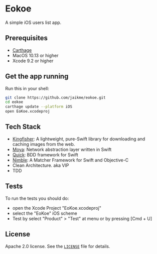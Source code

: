 # Eokoe
A simple iOS users list app.

## Prerequisites

* [Carthage](https://github.com/Carthage/Carthage)
* MacOS 10.13 or higher
* Xcode 9.2 or higher

## Get the app running

Run this in your shell:

```sh
git clone https://github.com/jaikme/eokoe.git
cd eokoe
carthage update --platform iOS
open EoKoe.xcodeproj
```

## Tech Stack

- [Kingfisher](https://github.com/onevcat/Kingfisher): A lightweight, pure-Swift library for downloading and caching images from the web.
- [Moya](https://github.com/Moya/Moya): Network abstraction layer written in Swift
- [Quick](https://github.com/Quick/Quick): BDD framework for Swift
- [Nimble](https://github.com/Quick/Nimble): A Matcher Framework for Swift and Objective-C
- Clean Architecture. aka VIP
- TDD

## Tests

To run the tests you should do:
* open the Xcode Project "EoKoe.xcodeproj"
* select the "EoKoe" iOS scheme
* Test by select "Product" > "Test" at menu or by pressing [Cmd + U]

## License

Apache 2.0 license. See the [`LICENSE`](LICENSE) file for details.
